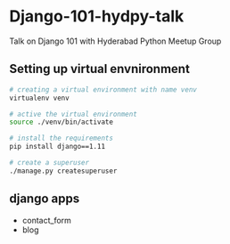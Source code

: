 # Django-101-hydpy-talk
Talk on Django 101 with Hyderabad Python Meetup Group

## Setting up virtual envnironment


```bash
# creating a virtual environment with name venv
virtualenv venv

# active the virtual environment
source ./venv/bin/activate

# install the requirements
pip install django==1.11

# create a superuser
./manage.py createsuperuser 
```


## django apps 

- contact_form
- blog
